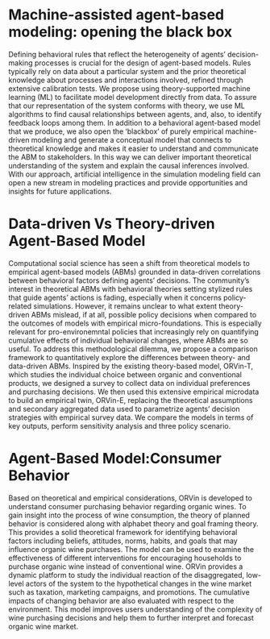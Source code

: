 # Machine-assisted agent-based modeling: opening the black box

Defining behavioral rules that reflect the heterogeneity of agents’ decision-making processes is crucial for the design of agent-based models. Rules typically rely on data about a particular system and the prior theoretical knowledge about processes and interactions involved, refined through extensive calibration tests. We propose using theory-supported machine learning (ML) to facilitate model development directly from data. To assure that our representation of the system conforms with theory, we use ML algorithms to find causal relationships between agents, and, also, to identify feedback loops among them. In addition to a behavioral agent-based model that we produce, we also open the ‘blackbox’ of purely empirical machine-driven modeling and generate a conceptual model that connects to theoretical knowledge and makes it easier to understand and communicate the ABM to stakeholders. In this way we can deliver important theoretical understanding of the system and explain the causal inferences involved. With our approach, artificial intelligence in the simulation modeling field can open a new stream in modeling practices and provide opportunities and insights for future applications.

# Data-driven Vs Theory-driven Agent-Based Model

Computational social science has seen a shift from theoretical models to empirical agent-based models (ABMs) grounded in data-driven correlations between behavioral factors defining agents’ decisions. The community’s interest in theoretical ABMs with behavioral theories setting stylized rules that guide agents’ actions is fading, especially when it concerns policy-related simulations. However, it remains unclear to what extent theory-driven ABMs mislead, if at all, possible policy decisions when compared to the outcomes of models with empirical micro-foundations. This is especially relevant for pro-environemntal policies that increasingly rely on quantifying cumulative effects of individual behavioral changes, where ABMs are so useful. To address this methodological dilemma, we propose a comparison framework to quantitatively explore the differences between theory- and data-driven ABMs. Inspired by the existing theory-based model, ORVin-T, which studies the individual choice between organic and conventional products, we designed a survey to collect data on individual preferences and purchasing decisions. We then used this extensive empirical microdata to build an empirical twin, ORVin-E, replacing the theoretical assumptions and secondary aggregated data used to parametrize agents’ decision strategies with empirical survey data. We compare the models in terms of key outputs, perform sensitivity analysis and three policy scenario.

# Agent-Based Model:Consumer Behavior

Based on theoretical and empirical considerations, ORVin is developed to understand consumer purchasing behavior regarding organic wines. To gain insight into the process of wine consumption, the theory of planned behavior is considered along with alphabet theory and goal framing theory. This provides a solid theoretical framework for identifying behavioral factors including beliefs, attitudes, norms, habits, and goals that may influence organic wine purchases. The model can be used to examine the effectiveness of different interventions for encouraging households to purchase organic wine instead of conventional wine. ORVin provides a dynamic platform to study the individual reaction of the disaggregated, low-level actors of the system to the hypothetical changes in the wine market such as taxation, marketing campaigns, and promotions. The cumulative impacts of changing behavior are also evaluated with respect to the environment. This model improves users understanding of the complexity of wine purchasing decisions and help them to further interpret and forecast organic wine market.
